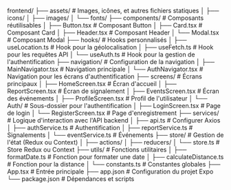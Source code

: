
frontend/
├── assets/                    # Images, icônes, et autres fichiers statiques
│   ├── icons/
│   ├── images/
│   └── fonts/
├── components/                # Composants réutilisables
│   ├── Button.tsx             # Composant Button
│   ├── Card.tsx               # Composant Card
│   ├── Header.tsx             # Composant Header
│   └── Modal.tsx              # Composant Modal
├── hooks/                     # Hooks personnalisés
│   ├── useLocation.ts         # Hook pour la géolocalisation
│   ├── useFetch.ts            # Hook pour les requêtes API
│   └── useAuth.ts             # Hook pour la gestion de l'authentification
├── navigation/                # Configuration de la navigation
│   ├── MainNavigator.tsx      # Navigation principale
│   └── AuthNavigator.tsx      # Navigation pour les écrans d'authentification
├── screens/                   # Écrans principaux
│   ├── HomeScreen.tsx         # Écran d'accueil
│   ├── ReportScreen.tsx       # Écran de signalement
│   ├── EventsScreen.tsx       # Écran des événements
│   ├── ProfileScreen.tsx      # Profil de l'utilisateur
│   └── Auth/                  # Sous-dossier pour l'authentification
│       ├── LoginScreen.tsx    # Page de login
│       └── RegisterScreen.tsx # Page d'enregistrement
├── services/                  # Logique d'interaction avec l'API backend
│   ├── api.ts                 # Configurer Axios
│   ├── authService.ts         # Authentification
│   ├── reportService.ts       # Signalements
│   └── eventService.ts        # Événements
├── store/                     # Gestion de l'état (Redux ou Context)
│   ├── actions/
│   ├── reducers/
│   └── store.ts               # Store Redux ou Context
├── utils/                     # Fonctions utilitaires
│   ├── formatDate.ts          # Fonction pour formater une date
│   ├── calculateDistance.ts   # Fonction pour la distance
│   └── constants.ts           # Constantes globales
├── App.tsx                    # Entrée principale
├── app.json                   # Configuration du projet Expo
└── package.json               # Dépendances et scripts
